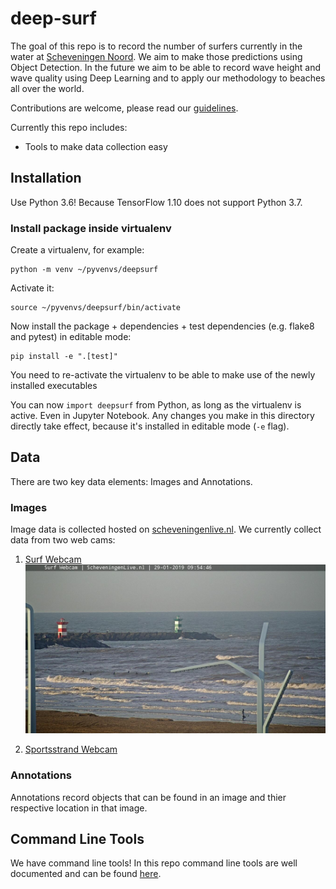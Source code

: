 # deep-surf
The goal of this repo is to record the number of surfers currently in the water at [Scheveningen Noord](https://goo.gl/maps/dxb3422NShQ2). We aim to make those predictions using Object Detection. In the future we aim to be able to record wave height and wave quality using Deep Learning and to apply our methodology to beaches all over the world.

Contributions are welcome, please read our [guidelines](CONTRIBUTING.MD).

Currently this repo includes:

- Tools to make data collection easy

## Installation
Use Python 3.6! Because TensorFlow 1.10 does not support Python 3.7.

### Install package inside virtualenv
Create a virtualenv, for example:

    python -m venv ~/pyvenvs/deepsurf

Activate it:

    source ~/pyvenvs/deepsurf/bin/activate

Now install the package + dependencies + test dependencies (e.g. flake8 and pytest) in editable mode:

    pip install -e ".[test]"

You need to re-activate the virtualenv to be able to make use of the newly installed executables

You can now `import deepsurf` from Python, as long as the virtualenv is active. Even in Jupyter Notebook. 
Any changes you make in this directory directly take effect, because it's installed in editable mode (`-e` 
flag).

## Data

There are two key data elements: Images and Annotations.

### Images 

Image data is collected hosted on [scheveningenlive.nl](http://www.scheveningenlive.nl/). We currently 
collect data from two web cams:

1. [Surf Webcam](http://www.scheveningenlive.nl/surf-webcam/)
![sample webcam data](tests/data/frame/surfwebcam_20190129095446.jpg?raw=true)

2. [Sportsstrand Webcam](http://www.scheveningenlive.nl/sportstrand-webcam/)


### Annotations

Annotations record objects that can be found in an image and thier respective location in that image.


## Command Line Tools

We have command line tools! In this repo command line tools are well documented and can be found 
[here](cli-tools).
